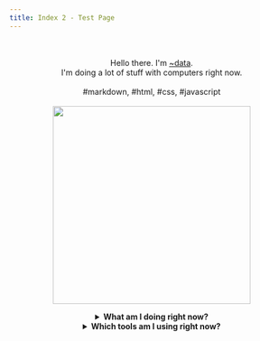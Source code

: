 ```yaml
---
title: Index 2 - Test Page
---
```

<p align="center" style="font-family: var(--nc-font-mono);">
    <br>
    <br>
    Hello there. I'm <a href="https://data.tilde.team/">~data</a>.
    <br>
    I'm doing a lot of stuff with computers right now.
    <br><br>
    #markdown, #html, #css, #javascript
    <br>
    <br>
    <img src="https://media.giphy.com/media/3o7WIHsSrmSmbfdwIM/giphy.gif" width="350" />
</p>

<details>
    <summary style="text-align:center;">
        <strong>What am I doing right now?</strong>
    </summary>
    <h2>/now</h2>
    <p><em>Last updated on July 02, 2022.</em></p>
    <blockquote>
        <p>This page is inspired by <a href="https://nownownow.com/about">Derek Sivers</a>. In it, you can stay
            up-to-date with exactly what I&#39;m up to at this point in my life.</p>
        <p>
            <hr>
        </p>
    </blockquote>
    <!-- <h2>What I&#39;m doing right now</h2> -->
    <h3>As of July 2022, I am:</h3>
    <ul>
        <li>...learning and experimenting in the <a href="https://tildeverse.org">tildeverse</a>. </li>
        <li>...blogging on <a href="https://mataroa.blog/">mataroa</a>. </li>
        <li>...learning git and implementing Github Pages. </li>
        <li>...getting organized with some new tools. </li>
        <li>...learning about the <a href="https://github.com/godotengine/godot">Godot</a> game engine.</li>
    </ul>
</details>

<details>
	    <summary style="text-align:center;">
        <strong>Which tools am I using right now?</strong>
    </summary>
    <h2>/uses</h2>
    <p><em>Last updated on July 02, 2022.</em></p>
    <blockquote>
        <p>This page is inspired by <a href="https://uses.tech/">/uses</a> pages. These are the devices, applications
            and tools, which I use daily, that make my life easier.</p>
        <p>
            <hr>
        </p>
    </blockquote>
    <!-- <h2>Tools, apps and devices I use</h2> -->
    <h3>Hardware</h3>
    <ul>
        <li>Desktop computer: Windows 10 / Debian</li>
        <li>Lenovo ThinkPad T430s: Manjaro</li>
        <li>Steam Deck: <em>on the way.</em></li>
    </ul>
    <h3>Software</h3>
    <h4>Daily Driver</h4>
    <ul>
        <li><a href="https://obsidian.md/">Obsidian.md</a></li>
        <li><a href="https://logseq.com/">Logseq</a></li>
        <li><a href="https://todoist.com/">Todoist</a></li>
        <li><a href="https://raindrop.io/">Raindrop.io</a></li>
        <li><a href="https://github.com/microsoft/vscode">Visual Studio Code</a></li>
    </ul>
    <h4>Sidekicks</h4>
    <ul>
        <li><a href="https://nextcloud.com/">Nextcloud</a></li>
        <li><a href="https://web.hypothes.is/">Hypothes.is</a></li>
        <li><a href="https://nextdns.io/">NextDNS</a></li>
        <li><a href="https://mailfence.com/">Mailfence</a></li>
    </ul>
    <h4>Other Apps</h4>
    <ul>
        <li><a href="https://www.bemyeyes.com/">Be My Eyes</a></li>
        <li><a href="https://getaegis.app/">Aegis Authenticator</a></li>
        <li><a href="https://k9mail.app/">K-9 Mail</a></li>
        <li><a href="https://espanso.org/">Espanso</a></li>
        <li><a href="https://bitwarden.com/">Bitwarden</a></li>
        <li><a href="https://notepad-plus-plus.org/">Notepad++</a></li>
        <li><a href="https://obsproject.com/">OBS Studio</a></li>
        <li><a href="https://syncthing.net/downloads/">Syncthing</a></li>
        <li><a href="https://www.videolan.org/vlc/">VLC</a></li>
        <li><a href="https://github.com/Flow-Launcher/Flow.Launcher">Flow.Launcher</a></li>
        <li><a href="https://www.voidtools.com/support/everything/">Everything</a></li>
    </ul>
</details>